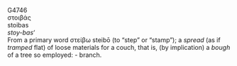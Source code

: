 <body>
  <p>G4746<br>  στοιβάς  <br> stoibas  <br><i>stoy-bas‘ </i><br>From a primary word   στείβω    steibō   (to “step” or “stamp”); a <i>spread</i> (as if <i>tramped</i> flat) of loose materials for a couch, that is, (by implication) a <i>bough</i> of a tree so employed: - branch.<br></p>
 </body>